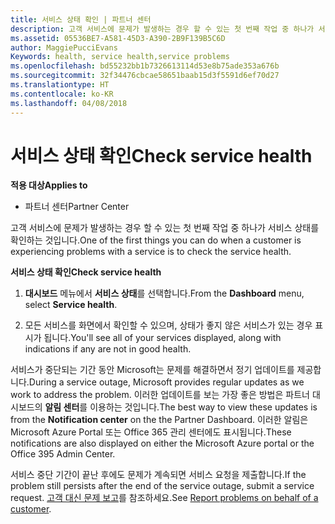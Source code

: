 ```yaml
---
title: 서비스 상태 확인 | 파트너 센터
description: 고객 서비스에 문제가 발생하는 경우 할 수 있는 첫 번째 작업 중 하나가 서비스 상태를 확인하는 것입니다.
ms.assetid: 05536BE7-A581-45D3-A390-2B9F139B5C6D
author: MaggiePucciEvans
Keywords: health, service health,service problems
ms.openlocfilehash: bd55232bb1b7326613114d53e8b75ade353a676b
ms.sourcegitcommit: 32f34476cbcae58651baab15d3f5591d6ef70d27
ms.translationtype: HT
ms.contentlocale: ko-KR
ms.lasthandoff: 04/08/2018
---
```

# <a name="check-service-health"></a><span data-ttu-id="0d445-103">서비스 상태 확인</span><span class="sxs-lookup"><span data-stu-id="0d445-103">Check service health</span></span>

**<span data-ttu-id="0d445-104">적용 대상</span><span class="sxs-lookup"><span data-stu-id="0d445-104">Applies to</span></span>**

-  <span data-ttu-id="0d445-105">파트너 센터</span><span class="sxs-lookup"><span data-stu-id="0d445-105">Partner Center</span></span>

<span data-ttu-id="0d445-106">고객 서비스에 문제가 발생하는 경우 할 수 있는 첫 번째 작업 중 하나가 서비스 상태를 확인하는 것입니다.</span><span class="sxs-lookup"><span data-stu-id="0d445-106">One of the first things you can do when a customer is experiencing problems with a service is to check the service health.</span></span>

**<span data-ttu-id="0d445-107">서비스 상태 확인</span><span class="sxs-lookup"><span data-stu-id="0d445-107">Check service health</span></span>**

1.  <span data-ttu-id="0d445-108">**대시보드** 메뉴에서 **서비스 상태**를 선택합니다.</span><span class="sxs-lookup"><span data-stu-id="0d445-108">From the **Dashboard** menu, select **Service health**.</span></span> 

2.  <span data-ttu-id="0d445-109">모든 서비스를 화면에서 확인할 수 있으며, 상태가 좋지 않은 서비스가 있는 경우 표시가 됩니다.</span><span class="sxs-lookup"><span data-stu-id="0d445-109">You'll see all of your services displayed, along with indications if any are not in good health.</span></span> 

<span data-ttu-id="0d445-110">서비스가 중단되는 기간 동안 Microsoft는 문제를 해결하면서 정기 업데이트를 제공합니다.</span><span class="sxs-lookup"><span data-stu-id="0d445-110">During a service outage, Microsoft provides regular updates as we work to address the problem.</span></span> <span data-ttu-id="0d445-111">이러한 업데이트를 보는 가장 좋은 방법은 파트너 대시보드의 **알림 센터**를 이용하는 것입니다.</span><span class="sxs-lookup"><span data-stu-id="0d445-111">The best way to view these updates is from the **Notification center** on the the Partner Dashboard.</span></span> <span data-ttu-id="0d445-112">이러한 알림은 Microsoft Azure Portal 또는 Office 365 관리 센터에도 표시됩니다.</span><span class="sxs-lookup"><span data-stu-id="0d445-112">These notifications are also displayed on either the Microsoft Azure portal or the Office 395 Admin Center.</span></span>

<span data-ttu-id="0d445-113">서비스 중단 기간이 끝난 후에도 문제가 계속되면 서비스 요청을 제출합니다.</span><span class="sxs-lookup"><span data-stu-id="0d445-113">If the problem still persists after the end of the service outage, submit a service request.</span></span> <span data-ttu-id="0d445-114">[고객 대신 문제 보고](report-problems-on-behalf-of-a-customer.md)를 참조하세요.</span><span class="sxs-lookup"><span data-stu-id="0d445-114">See [Report problems on behalf of a customer](report-problems-on-behalf-of-a-customer.md).</span></span>

 

 



